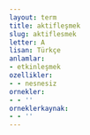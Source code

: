 ```yaml
---
layout: term
title: aktifleşmek
slug: aktiflesmek
letter: A
lisan: Türkçe
anlamlar:
- etkinleşmek
ozellikler:
- - nesnesiz
ornekler:
- - ''
orneklerkaynak:
- - ''
---
```

